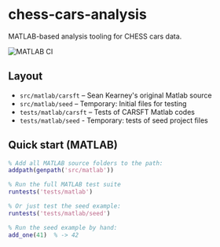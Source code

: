 # chess-cars-analysis

MATLAB-based analysis tooling for CHESS cars data.

![MATLAB CI](https://github.com/MTCam/chess-cars-analysis/actions/workflows/matlab-ci.yml/badge.svg)

## Layout
- `src/matlab/carsft`  – Sean Kearney's original Matlab source
- `src/matlab/seed`  – Temporary: Initial files for testing
- `tests/matlab/carsft` – Tests of CARSFT Matlab codes
- `tests/matlab/seed` - Temporary: tests of seed project files

## Quick start (MATLAB)
```matlab
% Add all MATLAB source folders to the path:
addpath(genpath('src/matlab'))

% Run the full MATLAB test suite
runtests('tests/matlab')

% Or just test the seed example:
runtests('tests/matlab/seed')

% Run the seed example by hand:
add_one(41)  % -> 42
```